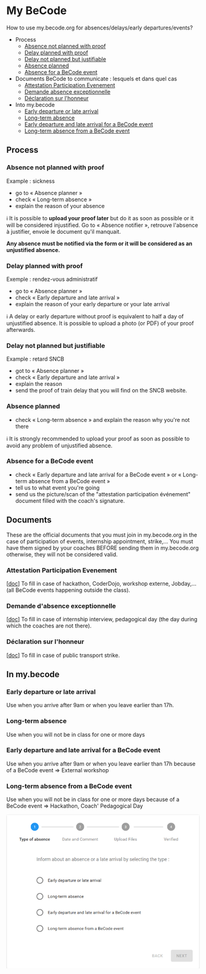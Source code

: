 # My BeCode
How to use my.becode.org for absences/delays/early departures/events?

- Process
    - [Absence not planned with proof](#absence-not-planned-with-proof)
    - [Delay planned with proof](#delay-planned-with-proof)
    - [Delay not planned but justifiable](#Delay-not-planned-but-justifiable)
    - [Absence planned](#absence-planned)
    - [Absence for a BeCode event](#absence-for-a-BeCode-event)
- Documents BeCode to communicate : lesquels et dans quel cas
    - [Attestation Participation Evenement](#attestation-de-participation-à-un-évènement)
    - [Demande absence exceptionnelle](#demande-dabsence-exceptionnelle)
    - [Déclaration sur l'honneur](#déclaration-sur-lhonneur)
- Into my.becode
    - [Early departure or late arrival](#early-departure-or-late-arrival)
    - [Long-term absence](#long-term-absence)
    - [Early departure and late arrival for a BeCode event](#early-departure-and-late-arrival-for-a-becode-event)
    - [Long-term absence from a BeCode event](#long-term-absence-from-a-becode-event)
    
## Process
### Absence not planned with proof
Example : sickness
- go to « Absence planner » 
- check « Long-term absence »
- explain the reason of your absence

ℹ️ It is possible to **upload your proof later** but do it as soon as possible or it will be considered injustified.
Go to « Absence notifier », retrouve l'absence à justifier, envoie le document qu'il manquait.

**Any absence must be notified via the form or it will be considered as an unjustified absence.**

### Delay planned with proof
Exemple : rendez-vous administratif
- go to « Absence planner » 
- check « Early departure and late arrival »
- explain the reason of your early departure or your late arrival 

ℹ️ A delay or early departure without proof is equivalent to half a day of unjustified absence. It is possible to upload a photo (or PDF) of your proof afterwards.

### Delay not planned but justifiable
Example : retard SNCB
- got to « Absence planner » 
- check « Early departure and late arrival »
- explain the reason
- send the proof of train delay that you will find on the SNCB website.

### Absence planned
- check « Long-term absence » and explain the reason why you're not there

ℹ️ It is strongly recommended to upload your proof as soon as possible to avoid any problem of unjustified absence.

### Absence for a BeCode event
- check « Early departure and late arrival for a BeCode event » or « Long-term absence from a BeCode event »
- tell us to what event you're going
- send us the picture/scan of the "attestation participation événement" document filled with the coach's signature.

## Documents
These are the official documents that you must join in my.becode.org in the case of participation of events, internship appointment, strike,... You must have them signed by your coaches BEFORE sending them in my.becode.org otherwise, they will not be considered valid.
### Attestation Participation Evenement
[[doc](https://drive.google.com/open?id=1eYnm-aO4o7ABMrj3Ra0kzA1eYd_apoEFoFp28AFKCEo)]
To fill in case of hackathon, CoderDojo, workshop externe, Jobday,... (all BeCode events happening outside the class).
### Demande d'absence exceptionnelle 
[[doc](https://drive.google.com/open?id=10f1aYfy1lbytk8Dg8ll3YZOTvPRg0FpGrbn9FnuQHE8)]
To fill in case of internship interview, pedagogical day (the day during which the coaches are not there).
### Déclaration sur l'honneur 
[[doc](https://drive.google.com/open?id=0B1mdnkbeKh9FbFVVTTlxRGVlWm5fNDN3U2Y3RXBzYmE1cmhR)]
To fill in case of public transport strike.

## In my.becode
### Early departure or late arrival
Use when you arrive after 9am or when you leave earlier than 17h.
### Long-term absence
Use when you will not be in class for one or more days
### Early departure and late arrival for a BeCode event
Use when you arrive after 9am or when you leave earlier than 17h because of a BeCode event => External workshop
### Long-term absence from a BeCode event
Use when you will not be in class for one or more days because of a BeCode event => Hackathon, Coach' Pedagogical Day


![screenshot absence mybecode](img/mybecode.gif)
